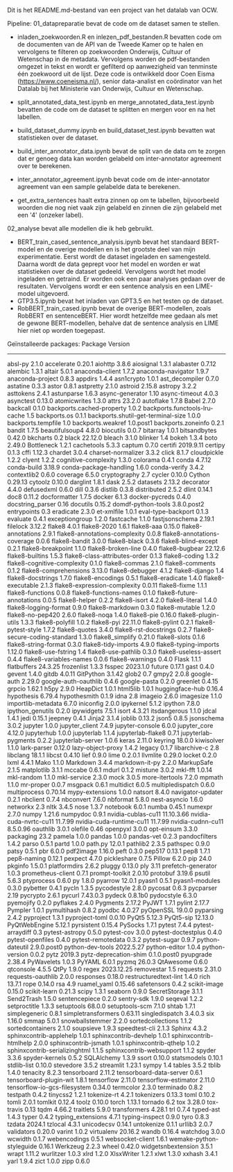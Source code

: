 Dit is het README.md-bestand van een project van het datalab van OCW. 

Pipeline:
01_datapreparatie bevat de code om de dataset samen te stellen.

- inladen_zoekwoorden.R en inlezen_pdf_bestanden.R bevatten code om de documenten van de API van de Tweede Kamer op te halen en vervolgens te filteren op zoekwoorden Onderwijs, Cultuur of Wetenschap in de metadata. Vervolgens worden de pdf-bestanden omgezet in tekst en wordt er gefilterd op aanwezigheid van tenminste één zoekwoord uit de lijst. Deze code is ontwikkeld door Coen Eisma (https://www.coeneisma.nl/), senior data-analist en coördinator van het Datalab bij het Ministerie van Onderwijs, Cultuur en Wetenschap.

- split_annotated_data_test.ipynb en merge_annotated_data_test.ipynb bevatten de code om de dataset te splitten en mergen voor en na het labellen.
- build_dataset_dummy.ipynb en build_dataset_test.ipynb bevatten wat statistieken over de dataset.
- build_inter_annotator_data.ipynb bevat de split van de data om te zorgen dat er genoeg data kan worden gelabeld om inter-annotator agreement over te berekenen.
- inter_annotator_agreement.ipynb bevat code om de inter-annotator agreement van een sample gelabelde data te berekenen.
- get_extra_sentences haalt extra zinnen op om te labellen, bijvoorbeeld woorden die nog niet vaak zijn gelabeld en zinnen die zijn gelabeld met een '4' (onzeker label).

02_analyse bevat alle modellen die ik heb gebruikt.
- BERT_train_cased_sentence_analysis.ipynb bevat het standaard BERT-model en de overige modellen en is het grootste deel van mijn experimentatie. Eerst wordt de dataset ingeladen en samengesteld. Daarna wordt de data geprept voor het model en worden er wat statistieken over de dataset gedeeld. Vervolgens wordt het model ingeladen en getraind. Er worden ook een paar analyses gedaan over de resultaten. Vervolgens wordt er een sentence analysis en een LIME-model uitgevoerd.
- GTP3.5.ipynb bevat het inladen van GPT3.5 en het testen op de dataset.
- RobBERT_train_cased.ipynb bevat de overige BERT-modellen, zoals RobBERT en sentenceBERT. Hier wordt hetzelfde mee gedaan als met de gewone BERT-modellen, behalve dat de sentence analysis en LIME hier niet op worden toegepast.


Geïnstalleerde packages:
Package                            Version
---------------------------------- -----------
absl-py                            2.1.0
accelerate                         0.20.1
aiohttp                            3.8.6
aiosignal                          1.3.1
alabaster                          0.7.12
alembic                            1.3.1
altair                             5.0.1
anaconda-client                    1.7.2
anaconda-navigator                 1.9.7
anaconda-project                   0.8.3
appdirs                            1.4.4
asn1crypto                         1.0.1
ast_decompiler                     0.7.0
astatine                           0.3.3
astor                              0.8.1
astpretty                          2.1.0
astroid                            2.15.8
astropy                            3.2.2
asttokens                          2.4.1
astunparse                         1.6.3
async-generator                    1.10
async-timeout                      4.0.3
asynctest                          0.13.0
atomicwrites                       1.3.0
attrs                              23.2.0
autoflake                          1.7.8
Babel                              2.7.0
backcall                           0.1.0
backports.cached-property          1.0.2
backports.functools-lru-cache      1.5
backports.os                       0.1.1
backports.shutil-get-terminal-size 1.0.0
backports.tempfile                 1.0
backports.weakref                  1.0.post1
backports.zoneinfo                 0.2.1
bandit                             1.7.5
beautifulsoup4                     4.8.0
biocutils                          0.0.7
bitarray                           1.0.1
bitsandbytes                       0.42.0
bkcharts                           0.2
black                              22.12.0
bleach                             3.1.0
blinker                            1.4
bokeh                              1.3.4
boto                               2.49.0
Bottleneck                         1.2.1
cachetools                         5.3.3
captum                             0.7.0
certifi                            2019.9.11
certipy                            0.1.3
cffi                               1.12.3
chardet                            3.0.4
charset-normalizer                 3.3.2
click                              8.1.7
cloudpickle                        1.2.2
clyent                             1.2.2
cognitive-complexity               1.3.0
colorama                           0.4.1
conda                              4.7.12
conda-build                        3.18.9
conda-package-handling             1.6.0
conda-verify                       3.4.2
contextlib2                        0.6.0
coverage                           6.5.0
cryptography                       2.7
cycler                             0.10.0
Cython                             0.29.13
cytoolz                            0.10.0
darglint                           1.8.1
dask                               2.5.2
datasets                           2.13.2
decorator                          4.4.0
defusedxml                         0.6.0
dill                               0.3.6
distlib                            0.3.8
distributed                        2.5.2
dlint                              0.14.1
doc8                               0.11.2
docformatter                       1.7.5
docker                             6.1.3
docker-pycreds                     0.4.0
docstring_parser                   0.16
docutils                           0.15.2
domdf-python-tools                 3.8.0.post2
entrypoints                        0.3
eradicate                          2.3.0
et-xmlfile                         1.0.1
eval-type-backport                 0.1.3
evaluate                           0.4.1
exceptiongroup                     1.2.0
fastcache                          1.1.0
fastjsonschema                     2.19.1
filelock                           3.12.2
flake8                             4.0.1
flake8-2020                        1.6.1
flake8-aaa                         0.15.0
flake8-annotations                 2.9.1
flake8-annotations-complexity      0.0.8
flake8-annotations-coverage        0.0.6
flake8-bandit                      3.0.0
flake8-black                       0.3.6
flake8-blind-except                0.2.1
flake8-breakpoint                  1.1.0
flake8-broken-line                 0.4.0
flake8-bugbear                     22.12.6
flake8-builtins                    1.5.3
flake8-class-attributes-order      0.1.3
flake8-coding                      1.3.2
flake8-cognitive-complexity        0.1.0
flake8-commas                      2.1.0
flake8-comments                    0.1.2
flake8-comprehensions              3.13.0
flake8-debugger                    4.1.2
flake8-django                      1.4
flake8-docstrings                  1.7.0
flake8-encodings                   0.5.1
flake8-eradicate                   1.4.0
flake8-executable                  2.1.3
flake8-expression-complexity       0.0.11
flake8-fixme                       1.1.1
flake8-functions                   0.0.8
flake8-functions-names             0.1.0
flake8-future-annotations          0.0.5
flake8-helper                      0.2.2
flake8-isort                       4.2.0
flake8-literal                     1.4.0
flake8-logging-format              0.9.0
flake8-markdown                    0.3.0
flake8-mutable                     1.2.0
flake8-no-pep420                   2.6.0
flake8-noqa                        1.4.0
flake8-pie                         0.16.0
flake8-plugin-utils                1.3.3
flake8-polyfill                    1.0.2
flake8-pyi                         22.11.0
flake8-pylint                      0.2.1
flake8-pytest-style                1.7.2
flake8-quotes                      3.4.0
flake8-rst-docstrings              0.2.7
flake8-secure-coding-standard      1.3.0
flake8_simplify                    0.21.0
flake8-slots                       0.1.6
flake8-string-format               0.3.0
flake8-tidy-imports                4.9.0
flake8-typing-imports              1.12.0
flake8-use-fstring                 1.4
flake8-use-pathlib                 0.3.0
flake8-useless-assert              0.4.4
flake8-variables-names             0.0.6
flake8-warnings                    0.4.0
Flask                              1.1.1
flatbuffers                        24.3.25
frozenlist                         1.3.3
fsspec                             2023.1.0
future                             0.17.1
gast                               0.4.0
gevent                             1.4.0
gitdb                              4.0.11
GitPython                          3.1.42
glob2                              0.7
gmpy2                              2.0.8
google-auth                        2.29.0
google-auth-oauthlib               0.4.6
google-pasta                       0.2.0
greenlet                           0.4.15
grpcio                             1.62.1
h5py                               2.9.0
HeapDict                           1.0.1
html5lib                           1.0.1
huggingface-hub                    0.16.4
hypothesis                         6.79.4
hypothesmith                       0.1.9
idna                               2.8
imageio                            2.6.0
imagesize                          1.1.0
importlib-metadata                 6.7.0
iniconfig                          2.0.0
ipykernel                          5.1.2
ipython                            7.8.0
ipython_genutils                   0.2.0
ipywidgets                         7.5.1
isort                              4.3.21
itsdangerous                       1.1.0
jdcal                              1.4.1
jedi                               0.15.1
jeepney                            0.4.1
Jinja2                             3.1.4
joblib                             0.13.2
json5                              0.8.5
jsonschema                         3.0.2
jupyter                            1.0.0
jupyter_client                     7.4.9
jupyter-console                    6.0.0
jupyter_core                       4.12.0
jupyterhub                         1.0.0
jupyterlab                         1.1.4
jupyterlab-flake8                  0.7.1
jupyterlab-pygments                0.2.2
jupyterlab-server                  1.0.6
keras                              2.11.0
keyring                            18.0.0
kiwisolver                         1.1.0
lark-parser                        0.12.0
lazy-object-proxy                  1.4.2
legacy                             0.1.7
libarchive-c                       2.8
libclang                           18.1.1
libcst                             0.4.10
lief                               0.9.0
lime                               0.2.0.1
llvmlite                           0.29.0
locket                             0.2.0
lxml                               4.4.1
Mako                               1.1.0
Markdown                           3.4.4
markdown-it-py                     2.2.0
MarkupSafe                         2.1.5
matplotlib                         3.1.1
mccabe                             0.6.1
mdurl                              0.1.2
mistune                            3.0.2
mkl-fft                            1.0.14
mkl-random                         1.1.0
mkl-service                        2.3.0
mock                               3.0.5
more-itertools                     7.2.0
mpmath                             1.1.0
mr-proper                          0.0.7
msgpack                            0.6.1
multidict                          6.0.5
multipledispatch                   0.6.0
multiprocess                       0.70.14
mypy-extensions                    1.0.0
natsort                            8.4.0
navigator-updater                  0.2.1
nbclient                           0.7.4
nbconvert                          7.6.0
nbformat                           5.8.0
nest-asyncio                       1.6.0
networkx                           2.3
nltk                               3.4.5
nose                               1.3.7
notebook                           6.0.1
numba                              0.45.1
numexpr                            2.7.0
numpy                              1.21.6
numpydoc                           0.9.1
nvidia-cublas-cu11                 11.10.3.66
nvidia-cuda-nvrtc-cu11             11.7.99
nvidia-cuda-runtime-cu11           11.7.99
nvidia-cudnn-cu11                  8.5.0.96
oauthlib                           3.0.1
olefile                            0.46
openpyxl                           3.0.0
opt-einsum                         3.3.0
packaging                          23.2
pamela                             1.0.0
pandas                             1.0.0
pandas-vet                         0.2.3
pandocfilters                      1.4.2
parso                              0.5.1
partd                              1.0.0
path.py                            12.0.1
pathlib2                           2.3.5
pathspec                           0.9.0
patsy                              0.5.1
pbr                                6.0.0
pdf2image                          1.16.0
peft                               0.3.0
pep517                             0.13.1
pep8                               1.7.1
pep8-naming                        0.12.1
pexpect                            4.7.0
pickleshare                        0.7.5
Pillow                             6.2.0
pip                                24.0
pkginfo                            1.5.0.1
platformdirs                       2.6.2
pluggy                             0.13.0
ply                                3.11
prefetch-generator                 1.0.3
prometheus-client                  0.7.1
prompt-toolkit                     2.0.10
protobuf                           3.19.6
psutil                             5.6.3
ptyprocess                         0.6.0
py                                 1.8.0
pyarrow                            12.0.1
pyasn1                             0.5.1
pyasn1-modules                     0.3.0
pybetter                           0.4.1
pycln                              1.3.5
pycodestyle                        2.8.0
pycosat                            0.6.3
pycparser                          2.19
pycrypto                           2.6.1
pycurl                             7.43.0.3
pydeck                             0.8.1b0
pydocstyle                         6.3.0
pyemojify                          0.2.0
pyflakes                           2.4.0
Pygments                           2.17.2
PyJWT                              1.7.1
pylint                             2.17.7
Pympler                            1.0.1
pymultihash                        0.8.2
pyodbc                             4.0.27
pyOpenSSL                          19.0.0
pyparsing                          2.4.2
pyproject                          1.3.1
pyproject-toml                     0.0.10
PyQt5                              5.12.3
PyQt5-sip                          12.13.0
PyQtWebEngine                      5.12.1
pyrsistent                         0.15.4
PySocks                            1.7.1
pytest                             7.4.4
pytest-arraydiff                   0.3
pytest-astropy                     0.5.0
pytest-cov                         3.0.0
pytest-doctestplus                 0.4.0
pytest-openfiles                   0.4.0
pytest-remotedata                  0.3.2
pytest-sugar                       0.9.7
python-dateutil                    2.9.0.post0
python-dev-tools                   2022.5.27
python-editor                      1.0.4
python-version                     0.0.2
pytz                               2019.3
pytz-deprecation-shim              0.1.0.post0
pyupgrade                          2.38.4
PyWavelets                         1.0.3
PyYAML                             6.0.1
pyzmq                              26.0.3
QtAwesome                          0.6.0
qtconsole                          4.5.5
QtPy                               1.9.0
regex                              2023.12.25
removestar                         1.5
requests                           2.31.0
requests-oauthlib                  2.0.0
responses                          0.18.0
restructuredtext-lint              1.4.0
rich                               13.7.1
rope                               0.14.0
rsa                                4.9
ruamel_yaml                        0.15.46
safetensors                        0.4.2
scikit-image                       0.15.0
scikit-learn                       0.21.3
scipy                              1.3.1
seaborn                            0.9.0
SecretStorage                      3.1.1
Send2Trash                         1.5.0
sentencepiece                      0.2.0
sentry-sdk                         1.9.0
seqeval                            1.2.2
setproctitle                       1.3.3
setuptools                         68.0.0
setuptools-scm                     7.1.0
shtab                              1.7.1
simplegeneric                      0.8.1
simpletransformers                 0.63.11
singledispatch                     3.4.0.3
six                                1.16.0
smmap                              5.0.1
snowballstemmer                    2.2.0
sortedcollections                  1.1.2
sortedcontainers                   2.1.0
soupsieve                          1.9.3
speedtest-cli                      2.1.3
Sphinx                             4.3.2
sphinxcontrib-applehelp            1.0.1
sphinxcontrib-devhelp              1.0.1
sphinxcontrib-htmlhelp             2.0.0
sphinxcontrib-jsmath               1.0.1
sphinxcontrib-qthelp               1.0.2
sphinxcontrib-serializinghtml      1.1.5
sphinxcontrib-websupport           1.1.2
spyder                             3.3.6
spyder-kernels                     0.5.2
SQLAlchemy                         1.3.9
ssort                              0.10.0
statsmodels                        0.10.1
stdlib-list                        0.10.0
stevedore                          3.5.2
streamlit                          1.23.1
sympy                              1.4
tables                             3.5.2
tblib                              1.4.0
tenacity                           8.2.3
tensorboard                        2.11.2
tensorboard-data-server            0.6.1
tensorboard-plugin-wit             1.8.1
tensorflow                         2.11.0
tensorflow-estimator               2.11.0
tensorflow-io-gcs-filesystem       0.34.0
termcolor                          2.3.0
terminado                          0.8.2
testpath                           0.4.2
tinycss2                           1.2.1
tokenize-rt                        4.2.1
tokenizers                         0.13.3
toml                               0.10.2
tomli                              2.0.1
tomlkit                            0.12.4
toolz                              0.10.0
torch                              1.13.1
tornado                            6.2
tox                                3.28.0
tox-travis                         0.13
tqdm                               4.66.2
traitlets                          5.9.0
transformers                       4.28.1
trl                                0.7.4
typed-ast                          1.4.3
typer                              0.4.2
typing_extensions                  4.7.1
typing-inspect                     0.9.0
tyro                               0.8.3
tzdata                             2024.1
tzlocal                            4.3.1
unicodecsv                         0.14.1
untokenize                         0.1.1
urllib3                            2.0.7
validators                         0.20.0
varint                             1.0.2
virtualenv                         20.16.2
wandb                              0.16.4
watchdog                           3.0.0
wcwidth                            0.1.7
webencodings                       0.5.1
websocket-client                   1.6.1
wemake-python-styleguide           0.16.1
Werkzeug                           2.2.3
wheel                              0.42.0
widgetsnbextension                 3.5.1
wrapt                              1.11.2
wurlitzer                          1.0.3
xlrd                               1.2.0
XlsxWriter                         1.2.1
xlwt                               1.3.0
xxhash                             3.4.1
yarl                               1.9.4
zict                               1.0.0
zipp                               0.6.0
